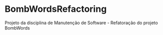 BombWordsRefactoring
====================
Projeto da disciplina de Manutenção de Software - Refatoração do projeto BombWords
